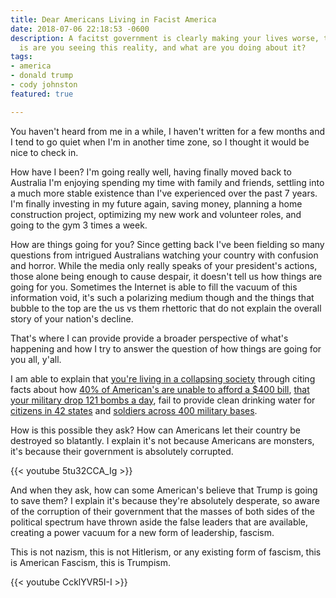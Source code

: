 ```yaml
---
title: Dear Americans Living in Facist America
date: 2018-07-06 22:18:53 -0600
description: A facitst government is clearly making your lives worse, the question
  is are you seeing this reality, and what are you doing about it?
tags:
- america
- donald trump
- cody johnston
featured: true

---
```

You haven't heard from me in a while, I haven't written for a few months and I tend to go quiet when I'm in another time zone, so I thought it would be nice to check in.

How have I been? I'm going really well, having finally moved back to Australia I'm enjoying spending my time with family and friends, settling into a much more stable existence than I've experienced over the past 7 years. I'm finally investing in my future again, saving money, planning a home construction project, optimizing my new work and volunteer roles, and going to the gym 3 times a week.

How are things going for you? Since getting back I've been fielding so many questions from intrigued Australians watching your country with confusion and horror. While the media only really speaks of your president's actions, those alone being enough to cause despair, it doesn't tell us how things are going for you. Sometimes the Internet is able to fill the vacuum of this information void, it's such a polarizing medium though and the things that bubble to the top are the us vs them rhettoric that do not explain the overall story of your nation's decline.

That's where I can provide provide a broader perspective of what's happening and how I try to answer the question of how things are going for you all, y'all. 

I am able to explain that [you're living in a collapsing society](http://fortune.com/2015/07/20/united-states-decline-statistics-economic/) through citing facts about how [40% of American's are unable to afford a $400 bill](http://money.cnn.com/2018/05/22/pf/emergency-expenses-household-finances/index.html),  [that your military drop 121 bombs a day](https://www.truthdig.com/articles/trumps-military-drops-a-bomb-every-12-minutes-and-no-one-is-talking-about-it/), fail to provide clean drinking water for [citizens in 42 states](https://www.thoughtco.com/chemical-contaminated-tap-water-in-us-1204205) and [soldiers across 400 military bases](https://www.military.com/daily-news/2017/04/25/nearly-400-military-bases-must-be-tested-water-contamination.html).

How is this possible they ask? How can Americans let their country be destroyed so blatantly. I explain it's not because Americans are monsters, it's because their government is absolutely corrupted.

{{< youtube 5tu32CCA_Ig >}}

And when they ask, how can some American's believe that Trump is going to save them? I explain it's because they're absolutely desperate, so aware of the corruption of their government that the masses of both sides of the political spectrum have thrown aside the false leaders that are available, creating a power vacuum for a new form of leadership, fascism. 

This is not nazism, this is not Hitlerism, or any existing form of fascism, this is American Fascism, this is Trumpism.

{{< youtube CcklYVR5I-I >}}